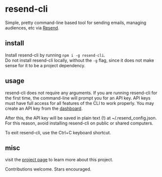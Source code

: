 # resend-cli
Simple, pretty command-line based tool for sending emails, managing audiences, etc via [Resend](https://resend.com).

## install
Install resend-cli by running `npm i -g resend-cli`.  
Do not install resend-cli locally, without the `-g` flag, since it does not make sense for it to be a project dependency.

## usage
resend-cli does not require any arguments. If you are running resend-cli for the first time, the command-line will prompt you for an API key.
API keys must have full access for all features of the CLI to work properly. You may create an API key from the [dashboard](https://resend.com/api-keys).

After this, the API key will be saved in plain text (!) at ~/.resend_config.json. For this reason, avoid installing resend-cli on public or shared computers.  

To exit resend-cli, use the Ctrl+C keyboard shortcut.

## misc
visit the [project page](https://stretch.wtf/projects/resend-cli) to learn more about this project.  

Contributions welcome. Stars encouraged.